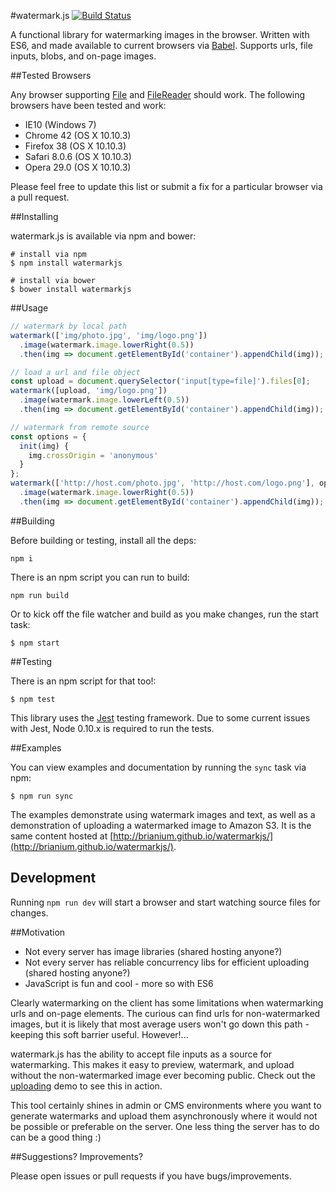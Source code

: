 #watermark.js [![Build Status](https://travis-ci.org/brianium/watermarkjs.svg?branch=master)](https://travis-ci.org/brianium/watermarkjs)

A functional library for watermarking images in the browser. Written with ES6, and made available
to current browsers via [Babel](https://babeljs.io/). Supports urls, file inputs, blobs, and on-page images.

##Tested Browsers

Any browser supporting [File](https://developer.mozilla.org/en-US/docs/Web/API/File#Browser_compatibility) and [FileReader](https://developer.mozilla.org/en-US/docs/Web/API/FileReader#Browser_compatibility) should work. The following browsers have been
tested and work:

* IE10 (Windows 7)
* Chrome 42 (OS X 10.10.3)
* Firefox 38 (OS X 10.10.3)
* Safari 8.0.6 (OS X 10.10.3)
* Opera 29.0 (OS X 10.10.3)

Please feel free to update this list or submit a fix for a particular browser via a pull request.

##Installing

watermark.js is available via npm and bower:

```
# install via npm
$ npm install watermarkjs

# install via bower
$ bower install watermarkjs
```

##Usage

```js
// watermark by local path
watermark(['img/photo.jpg', 'img/logo.png'])
  .image(watermark.image.lowerRight(0.5))
  .then(img => document.getElementById('container').appendChild(img));

// load a url and file object
const upload = document.querySelector('input[type=file]').files[0];
watermark([upload, 'img/logo.png'])
  .image(watermark.image.lowerLeft(0.5))
  .then(img => document.getElementById('container').appendChild(img));

// watermark from remote source
const options = {
  init(img) {
    img.crossOrigin = 'anonymous'
  }
};
watermark(['http://host.com/photo.jpg', 'http://host.com/logo.png'], options)
  .image(watermark.image.lowerRight(0.5))
  .then(img => document.getElementById('container').appendChild(img));
```

##Building

Before building or testing, install all the deps:

```
npm i
```

There is an npm script you can run to build:

```
npm run build
```

Or to kick off the file watcher and build as you make changes, run the start task:

```
$ npm start
```

##Testing

There is an npm script for that too!:

```
$ npm test
```

This library uses the [Jest](https://facebook.github.io/jest/) testing framework. Due to some current
issues with Jest, Node 0.10.x is required to run the tests.

##Examples

You can view examples and documentation by running the `sync` task via npm:

```
$ npm run sync
```
The examples demonstrate using watermark images and text, as well as a demonstration
of uploading a watermarked image to Amazon S3. It is the same content hosted at
[http://brianium.github.io/watermarkjs/](http://brianium.github.io/watermarkjs/).

## Development

Running `npm run dev` will start a browser and start watching source files for changes.

##Motivation

* Not every server has image libraries (shared hosting anyone?)
* Not every server has reliable concurrency libs for efficient uploading (shared hosting anyone?)
* JavaScript is fun and cool - more so with ES6

Clearly watermarking on the client has some limitations when watermarking urls and on-page elements. The curious can find urls for non-watermarked images, but it is likely that most average users won't go down this path - keeping this soft barrier useful. However!...

watermark.js has the ability to accept file inputs as a source for watermarking. This makes it easy to preview, watermark, and upload without the non-watermarked image ever becoming public. Check out the [uploading](http://brianium.github.io/watermarkjs/uploading.html) demo to see this in action.

This tool certainly shines in admin or CMS environments where you want to generate watermarks and upload them asynchronously where it would not be possible or preferable on the server. One less thing the server has to do can be a good thing :)

##Suggestions? Improvements?

Please open issues or pull requests if you have bugs/improvements.
